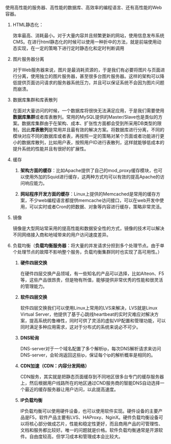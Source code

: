 使用高性能的服务器、高性能的数据库、高效率的编程语言、还有高性能的Web容器。

1. HTML静态化：

   效率最高、消耗最小。对于大量内容并且频繁更新的网站，使用信息发布系统CMS。在进行html静态化的时候可以使用一种折中的方法，就是前端使用动态实现，在一定的策略下进行定时静态化和定时判断调用

2. 图片服务器分离

   对于Web服务器来说，图片是最消耗资源的，于是我们有必要将图片与页面进行分离，使用独立的图片服务器，甚至很多台图片服务器。这样的架构可以降低提供页面访问请求的服务器系统压力，并且可以保证系统不会因为图片问题而崩溃。

3. 数据库集群和库表散列

   在面对大量访问的时候，一个数据库将很快无法满足应用，于是我们需要使用**数据库集群**或者库表散列。常用的MySQL提供的Master/Slave也是类似的方案。数据库集群由于在架构、成本、扩张性方面都会受到所采用DB类型的限制，因此**库表散列**是常用并且最有效的解决方案。将数据库进行分离，不同的模块对应不同的数据库或者表，再按照一定的策略对某个页面或者功能进行更小的数据库散列，比如用户表，按照用户ID进行表散列，这样就能够低成本的提升系统的性能并且有很好的扩展性。

4. 缓存

   1. **架构方面的缓存**：比如Apache提供了自己的mod\_proxy缓存模块，也可以使用外加的Squid进行缓存，这两种方式均可以有效的提高Apache的访问响应能力。

   2. **网站程序开发方面的缓存**：Linux上提供的Memcached是常用的缓存方案，不少web编程语言都提供memcache访问接口，可以在web开发中使用，可以实时或者Cron的把数据、对象等内容进行缓存，策略非常灵活。

5. 镜像

   镜像是大型网站常采用的提高性能和数据安全性的方式，镜像的技术可以解决不同网络接入商和地域带来的用户访问速度差异。

6. 负载均衡（**负载均衡服务器**：将大量的并发请求分担到多个处理节点。由于单个处理节点的故障不影响整个服务，负载均衡集群同时也实现了高可用性。）

   1. **硬件四层交换**

      在硬件四层交换产品领域，有一些知名的产品可以选择，比如Alteon、F5等，这些产品很昂贵，但是物有所值，能够提供非常优秀的性能和很灵活的管理能力。

   2. **软件四层交换**

      软件四层交换我们可以使用Linux上常用的LVS来解决，LVS就是Linux Virtual Server，他提供了基于心跳线heartbeat的实时灾难应对解决方案，提高系统的鲁棒性，同时可供了灵活的虚拟VIP配置和管理功能，可以同时满足多种应用需求，这对于分布式的系统来说必不可少。

   3. **DNS轮询**

      DNS-server对于一个域名配置了多个解析ip，每次DNS解析请求来访问DNS-server，会轮询返回这些ip，保证每个ip的解析概率是相同的。

   4. **CDN加速（CDN：**内容分发网络**）**

      CDN服务，其实就是把静态页面缓存到不同地区很多台专门的缓存服务器上，然后根据用户线路所在的地区通过CND服务商的智能DNS自动选择一个最近的缓存服务器让用户访问，以此提高速度。

   5. **IP负载均衡**

      IP负载均衡可以使用硬件设备，也可以使用软件实现。硬件设备的主要产品是F5，软件产品主要有LVS、HAProxy、NginX。硬件负载均衡设备可以将核心部分做成芯片，性能和稳定性更好，而且商用产品的可管理性、文档和服务都比较好。唯一的问题就是价格。软件负载均衡通常是开源软件。自由度较高，但学习成本和管理成本会比较大。



